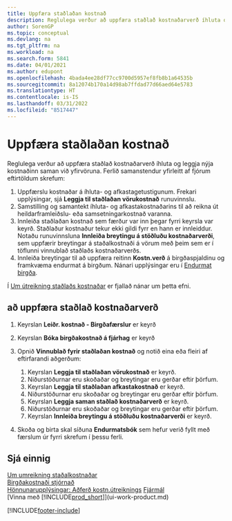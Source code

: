 ```yaml
---
title: Uppfæra staðlaðan kostnað
description: Reglulega verður að uppfæra staðlað kostnaðarverð íhluta og leggja nýja kostnaðinn saman við yfirvöruna.
author: SorenGP
ms.topic: conceptual
ms.devlang: na
ms.tgt_pltfrm: na
ms.workload: na
ms.search.form: 5841
ms.date: 04/01/2021
ms.author: edupont
ms.openlocfilehash: 4bada4ee28df77cc9700d5957ef8fb8b1a64535b
ms.sourcegitcommit: 8a12074b170a14d98ab7ffdad77d66aed64e5783
ms.translationtype: HT
ms.contentlocale: is-IS
ms.lasthandoff: 03/31/2022
ms.locfileid: "8517447"
---
```

# <a name="update-standard-costs"></a>Uppfæra staðlaðan kostnað
Reglulega verður að uppfæra staðlað kostnaðarverð íhluta og leggja nýja kostnaðinn saman við yfirvöruna. Ferlið samanstendur yfirleitt af fjórum eftirtöldum skrefum:  

1.  Uppfærslu kostnaðar á íhluta- og afkastagetustigunum. Frekari upplýsingar, sjá **Leggja til staðlaðan vörukostnað** runuvinnslu.  
2.  Samstilling og samantekt íhluta- og afkastakostnaðarins til að reikna út heildarframleiðslu- eða samsetningarkostnað varanna.  
3.  Innleiða staðlaðan kostnað sem færður var inn þegar fyrri keyrsla var keyrð. Staðlaður kostnaður tekur ekki gildi fyrr en hann er innleiddur. Notaðu runuvinnsluna **Innleiða breytingu á stöðluðu kostnaðarverði**, sem uppfærir breytingar á staðalkostnaði á vörum með þeim sem er í töflunni vinnublað staðlaðs kostnaðarverðs.  
4.  Innleiða breytingar til að uppfæra reitinn **Kostn.verð** á birgðaspjaldinu og framkvæma endurmat á birgðum. Nánari upplýsingar eru í [Endurmat birgða](inventory-how-revalue-inventory.md).  

Í [Um útreikning staðlaðs kostnaðar](finance-about-calculating-standard-cost.md) er fjallað nánar um þetta efni.
  
## <a name="to-update-standard-costs"></a>að uppfæra staðlað kostnaðarverð

1.  Keyrslan **Leiðr. kostnað - Birgðafærslur** er keyrð  
2.  Keyrslan **Bóka birgðakostnað á fjárhag** er keyrð  
3.  Opnið **Vinnublað fyrir staðlaðan kostnað** og notið eina eða fleiri af eftirfarandi aðgerðum:  

    1.  Keyrslan **Leggja til staðlaðan vörukostnað** er keyrð.  
    2.  Niðurstöðurnar eru skoðaðar og breytingar eru gerðar eftir þörfum.  
    3.  Keyrslan **Leggja til staðlaðan afkastakostnað** er keyrð.  
    4.  Niðurstöðurnar eru skoðaðar og breytingar eru gerðar eftir þörfum.
    5. Keyrslan **Leggja saman staðlað kostnaðarverð** er keyrð.
    6.  Niðurstöðurnar eru skoðaðar og breytingar eru gerðar eftir þörfum.
    7.  Keyrslan **Innleiða breytingu á stöðluðu kostnaðarverði** er keyrð.  
4.  Skoða og birta skal síðuna **Endurmatsbók** sem hefur verið fyllt með færslum úr fyrri skrefum í þessu ferli.  

## <a name="see-also"></a>Sjá einnig

 [Um umreikning staðalkostnaðar](finance-about-calculating-standard-cost.md)   
 [Birgðakostnaði stjórnað](finance-manage-inventory-costs.md)   
 [Hönnunarupplýsingar: Aðferð kostn.útreiknings](design-details-costing-methods.md) [Fjármál](finance.md)  
 [Vinna með [!INCLUDE[prod_short](includes/prod_short.md)]](ui-work-product.md)  


[!INCLUDE[footer-include](includes/footer-banner.md)]